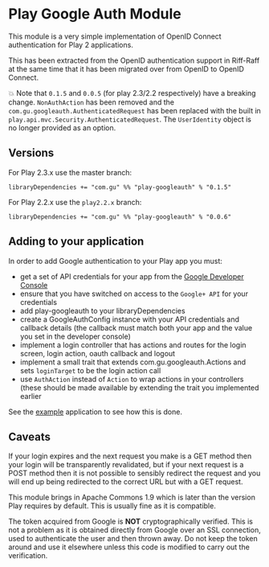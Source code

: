 Play Google Auth Module
=======================

This module is a very simple implementation of OpenID Connect authentication
for Play 2 applications.

This has been extracted from the OpenID authentication support in Riff-Raff
at the same time that it has been migrated over from OpenID to OpenID Connect.

:boom: Note that `0.1.5` and `0.0.5` (for play 2.3/2.2 respectively) have a breaking change. `NonAuthAction` has
been removed and the `com.gu.googleauth.AuthenticatedRequest` has been replaced with the built in
`play.api.mvc.Security.AuthenticatedRequest`. The `UserIdentity` object is no longer provided as an option.

Versions
--------

For Play 2.3.x use the master branch:
```
libraryDependencies += "com.gu" %% "play-googleauth" % "0.1.5"
```

For Play 2.2.x use the `play2.2.x` branch:
```
libraryDependencies += "com.gu" %% "play-googleauth" % "0.0.6"
```

Adding to your application
--------------------------

In order to add Google authentication to your Play app you must:

 - get a set of API credentials for your app from the [Google Developer Console](https://console.developers.google.com)
 - ensure that you have switched on access to the `Google+ API` for your credentials
 - add play-googleauth to your libraryDependencies
 - create a GoogleAuthConfig instance with your API credentials and callback details (the callback must match both your
 app and the value you set in the developer console)
 - implement a login controller that has actions and routes for the login screen, login action, oauth callback and
 logout
 - implement a small trait that extends com.gu.googleauth.Actions and sets `loginTarget` to be the login action call
 - use `AuthAction` instead of `Action` to wrap actions in your controllers (these should be made
 available by extending the trait you implemented earlier

See the [example](https://github.com/guardian/play-googleauth/tree/master/example) application to see how this is done.

Caveats
-------

If your login expires and the next request you make is a GET method then your login will be transparently revalidated,
but if your next request is a POST method then it is not possible to sensibly redirect the request and you will end
up being redirected to the correct URL but with a GET request.

This module brings in Apache Commons 1.9 which is later than the version Play requires by default. This is
usually fine as it is compatible.

The token acquired from Google is **NOT** cryptographically verified. This is not a problem as it is obtained directly
from Google over an SSL connection, used to authenticate the user and then thrown away. Do not keep the token around
and use it elsewhere unless this code is modified to carry out the verification.
